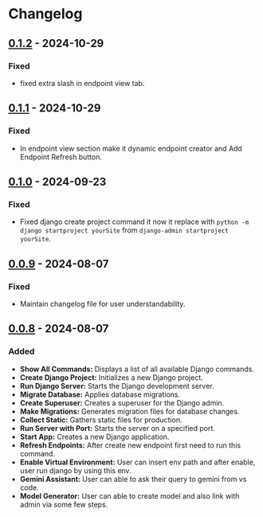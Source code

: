 # Changelog

## [0.1.2] - 2024-10-29
### Fixed
- fixed extra slash in endpoint view tab.

## [0.1.1] - 2024-10-29
### Fixed
- In endpoint view section make it dynamic endpoint creator and Add Endpoint Refresh button.

## [0.1.0] - 2024-09-23
### Fixed
- Fixed django create project command it now it replace with `python -m django startproject yourSite` from `django-admin startproject yourSite`.

## [0.0.9] - 2024-08-07
### Fixed
- Maintain changelog file for user understandability.

## [0.0.8] - 2024-08-07
### Added

- **Show All Commands:** Displays a list of all available Django commands.
- **Create Django Project:** Initializes a new Django project.
- **Run Django Server:** Starts the Django development server.
- **Migrate Database:** Applies database migrations.
- **Create Superuser:** Creates a superuser for the Django admin.
- **Make Migrations:** Generates migration files for database changes.
- **Collect Static:** Gathers static files for production.
- **Run Server with Port:** Starts the server on a specified port.
- **Start App:** Creates a new Django application.
- **Refresh Endpoints:** After create new endpoint first need to run this command.
- **Enable Virtual Environment:** User can insert env path and after enable, user run django by using this env.
- **Gemini Assistant:** User can able to ask their query to gemini from vs code.
- **Model Generator:** User can able to create model and also link with admin via some few steps.

[0.0.8]: https://github.com/sunit-mal/django-access-controller/releases/tag/v0.0.8
[0.0.9]: https://github.com/sunit-mal/django-access-controller/releases/tag/v0.0.9
[0.1.0]: https://github.com/sunit-mal/django-access-controller/releases/tag/v0.1.0
[0.1.1]: https://github.com/sunit-mal/django-access-controller/releases/tag/v0.1.1
[0.1.2]: https://github.com/sunit-mal/django-access-controller/releases/tag/v0.1.2